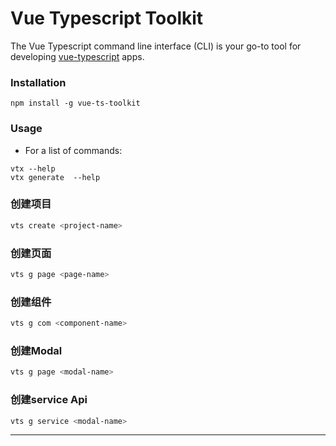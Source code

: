 # Vue Typescript Toolkit

The Vue Typescript command line interface (CLI) is your go-to tool for developing [vue-typescript][vue-typescript] apps.

### Installation

```
npm install -g vue-ts-toolkit
```

### Usage

* For a list of commands:

```
vtx --help
vtx generate  --help
```

### 创建项目
```bash
vts create <project-name>
```
### 创建页面
```bash
vts g page <page-name>
```

### 创建组件
```bash
vts g com <component-name>
```

### 创建Modal
```bash
vts g page <modal-name>
```
### 创建service Api
```bash
vts g service <modal-name>
```

---

[vue-typescript]: https://cn.vuejs.org/v2/guide/typescript.html